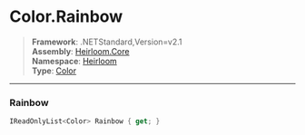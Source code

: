 # Color.Rainbow

> **Framework**: .NETStandard,Version=v2.1  
> **Assembly**: [Heirloom.Core][0]  
> **Namespace**: [Heirloom][0]  
> **Type**: [Color][1]  

--------------------------------------------------------------------------------

### Rainbow

```cs
IReadOnlyList<Color> Rainbow { get; }
```

[0]: ..\Heirloom.Core.md
[1]: Heirloom.Color.md
